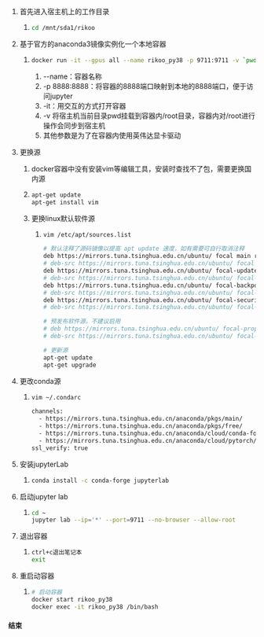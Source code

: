 1. 首先进入宿主机上的工作目录

   1. ```bash
      cd /mnt/sda1/rikoo
      ```

2. 基于官方的anaconda3镜像实例化一个本地容器

   1. ```bash
      docker run -it --gpus all --name rikoo_py38 -p 9711:9711 -v `pwd`:/root -e NVIDIA_DRIVER_CAPABILITIES=compute,utility -e NVIDIA_VISIBLE_DEVICES=all continuumio/anaconda3 /bin/bash
      ```

      1. --name：容器名称
      2. -p 8888:8888：将容器的8888端口映射到本地的8888端口，便于访问jupyter
      3. -it：用交互的方式打开容器
      4. -v 将宿主机当前目录pwd挂载到容器内/root目录，容器内对/root进行操作会同步到宿主机
      5. 其他参数是为了在容器内使用英伟达显卡驱动

3. 更换源

   1. docker容器中没有安装vim等编辑工具，安装时查找不了包，需要更换国内源	

   2. ```bash
      apt-get update		
      apt-get install vim
      ```

   3. 更换linux默认软件源

      1. ```bash
         vim /etc/apt/sources.list
         
         # 默认注释了源码镜像以提高 apt update 速度，如有需要可自行取消注释
         deb https://mirrors.tuna.tsinghua.edu.cn/ubuntu/ focal main restricted universe multiverse
         # deb-src https://mirrors.tuna.tsinghua.edu.cn/ubuntu/ focal main restricted universe multiverse
         deb https://mirrors.tuna.tsinghua.edu.cn/ubuntu/ focal-updates main restricted universe multiverse
         # deb-src https://mirrors.tuna.tsinghua.edu.cn/ubuntu/ focal-updates main restricted universe multiverse
         deb https://mirrors.tuna.tsinghua.edu.cn/ubuntu/ focal-backports main restricted universe multiverse
         # deb-src https://mirrors.tuna.tsinghua.edu.cn/ubuntu/ focal-backports main restricted universe multiverse
         deb https://mirrors.tuna.tsinghua.edu.cn/ubuntu/ focal-security main restricted universe multiverse
         # deb-src https://mirrors.tuna.tsinghua.edu.cn/ubuntu/ focal-security main restricted universe multiverse
         
         # 预发布软件源，不建议启用
         # deb https://mirrors.tuna.tsinghua.edu.cn/ubuntu/ focal-proposed main restricted universe multiverse
         # deb-src https://mirrors.tuna.tsinghua.edu.cn/ubuntu/ focal-proposed main restricted universe multiverse
         
         # 更新源
         apt-get update 
         apt-get upgrade
         ```

4. 更改conda源

   1. ```bash
      vim ~/.condarc
      
      channels:
        - https://mirrors.tuna.tsinghua.edu.cn/anaconda/pkgs/main/
        - https://mirrors.tuna.tsinghua.edu.cn/anaconda/pkgs/free/
        - https://mirrors.tuna.tsinghua.edu.cn/anaconda/cloud/conda-forge/
        - https://mirrors.tuna.tsinghua.edu.cn/anaconda/cloud/pytorch/
      ssl_verify: true
      ```

5. 安装jupyterLab

   1. ```bash
      conda install -c conda-forge jupyterlab
      ```

6. 启动jupyter lab

   1. ```bash
      cd ~
      jupyter lab --ip='*' --port=9711 --no-browser --allow-root
      ```

7. 退出容器

   1. ```bash
      ctrl+c退出笔记本
      exit
      ```

8. 重启动容器

   1. ```bash
      # 启动容器
      docker start rikoo_py38
      docker exec -it rikoo_py38 /bin/bash
      ```



#### 结束

